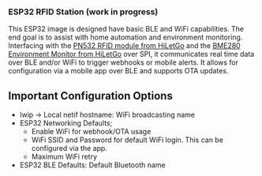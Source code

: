 ### ESP32 RFID Station (work in progress)

This ESP32 image is designed have basic BLE and WiFi capabilities. The end goal is to assist with home automation and environment monitoring. Interfacing with the [PN532 RFID module from HiLetGo](https://www.amazon.com/gp/product/B01I1J17LC/) and the [BME280 Environment Monitor from HiLetGo](https://www.amazon.com/gp/product/B01N47LZ4P) over SPI, it communicates real time data over BLE and/or WiFi to trigger webhooks or mobile alerts. It allows for configuration via a mobile app over BLE and supports OTA updates.

## Important Configuration Options
- lwip -> Local netif hostname: WiFi broadcasting name
- ESP32 Networking Defaults;
  - Enable WiFi for webhook/OTA usage
  - WiFi SSID and Password for default WiFi login. This can be configured via the app. 
  - Maximum WiFi retry 
- ESP32 BLE Defaults: Default Bluetooth name